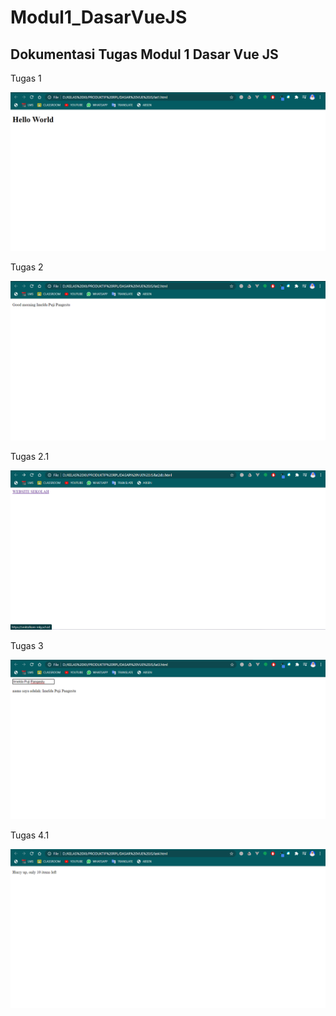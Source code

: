 # Modul1_DasarVueJS
<h2>Dokumentasi Tugas Modul 1 Dasar Vue JS</h2>
<p>Tugas 1</p>
<img src="/images/Latihan1.png" alt="Dokumentasi Latihan 1"/>
<br>
<p>Tugas 2</p>
<img src="/images/Latihan2.png" alt="Dokumentasi Latihan 2"/>
<br>
<p>Tugas 2.1</p>
<img src="/images/Latihan2.1.png" alt="Dokumentasi Latihan 2.1"/>
<br>
<p>Tugas 3</p>
<img src="/images/Latihan3.png" alt="Dokumentasi Latihan 3"/>
<br>
<p>Tugas 4.1</p>
<img src="/images/Latihan4.1.png" alt="Dokumentasi Latihan 4.1"/>
